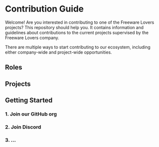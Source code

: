 # Contribution Guide

Welcome! Are you interested in contributing to one of the Freeware Lovers projects? This repository should help you. It contains information and guidelines about contributions to the current projects supervised by the Freeware Lovers company.

There are multiple ways to start contributing to our ecosystem, including either company-wide and project-wide opportunities.

## Roles


## Projects


## Getting Started

### 1. Join our GitHub org

### 2. Join Discord

### 3. ...
